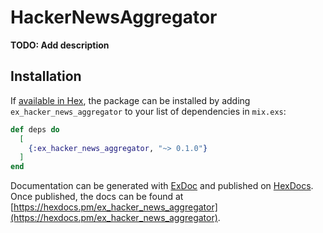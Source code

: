 # HackerNewsAggregator

**TODO: Add description**

## Installation

If [available in Hex](https://hex.pm/docs/publish), the package can be installed
by adding `ex_hacker_news_aggregator` to your list of dependencies in `mix.exs`:

```elixir
def deps do
  [
    {:ex_hacker_news_aggregator, "~> 0.1.0"}
  ]
end
```

Documentation can be generated with [ExDoc](https://github.com/elixir-lang/ex_doc)
and published on [HexDocs](https://hexdocs.pm). Once published, the docs can
be found at [https://hexdocs.pm/ex_hacker_news_aggregator](https://hexdocs.pm/ex_hacker_news_aggregator).

